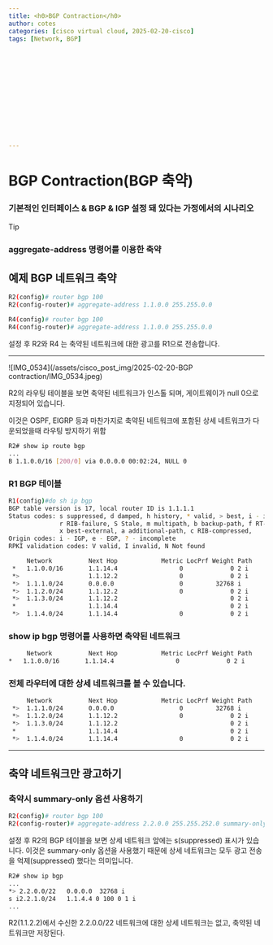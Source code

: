 ```yaml
---
title: <h0>BGP Contraction</h0>
author: cotes   
categories: [cisco virtual cloud, 2025-02-20-cisco]
tags: [Network, BGP]














---
```


# BGP Contraction(BGP 축약)



### 기본적인 인터페이스 & BGP & IGP 설정 돼 있다는 가정에서의 시나리오



> [!TIP]
>
> ### aggregate-address 명령어를 이용한 축약

## 예제 BGP 네트워크 축약

```bash
R2(config)# router bgp 100
R2(config-router)# aggregate-address 1.1.0.0 255.255.0.0

R4(config)# router bgp 100
R4(config-router)# aggregate-address 1.1.0.0 255.255.0.0
```

설정 후 R2와 R4 는 축약된 네트워크에 대한 광고를 R1으로 전송합니다.

------

![IMG_0534](/assets/cisco_post_img/2025-02-20-BGP contraction/IMG_0534.jpeg)

R2의 라우팅 테이블을 보면 축약된 네트워크가 인스톨 되며, 게이트웨이가  null 0으로 지정되어 있습니다.

이것은 OSPF, EIGRP 등과 마찬가지로 축약된 네트워크에 포함된 상세 네트워크가 다운되었을때 라우팅 방지하기 위함

```bash
R2# show ip route bgp
...
B 1.1.0.0/16 [200/0] via 0.0.0.0 00:02:24, NULL 0
```



### R1 BGP 테이블

```bash
R1(config)#do sh ip bgp
BGP table version is 17, local router ID is 1.1.1.1
Status codes: s suppressed, d damped, h history, * valid, > best, i - internal, 
              r RIB-failure, S Stale, m multipath, b backup-path, f RT-Filter, 
              x best-external, a additional-path, c RIB-compressed, 
Origin codes: i - IGP, e - EGP, ? - incomplete
RPKI validation codes: V valid, I invalid, N Not found

     Network          Next Hop            Metric LocPrf Weight Path
 *   1.1.0.0/16       1.1.14.4                 0             0 2 i
 *>                   1.1.12.2                 0             0 2 i
 *>  1.1.1.0/24       0.0.0.0                  0         32768 i
 *>  1.1.2.0/24       1.1.12.2                 0             0 2 i
 *>  1.1.3.0/24       1.1.12.2                               0 2 i
 *                    1.1.14.4                               0 2 i
 *>  1.1.4.0/24       1.1.14.4                 0             0 2 i

```

### show ip bgp 명령어를 사용하면 축약된 네트워크 

```bash
     Network          Next Hop            Metric LocPrf Weight Path
*   1.1.0.0/16       1.1.14.4                 0             0 2 i
```

### 전체 라우터에 대한 상세 네트워크를 볼 수 있습니다.

```bash
     Network          Next Hop            Metric LocPrf Weight Path
 *>  1.1.1.0/24       0.0.0.0                  0         32768 i
 *>  1.1.2.0/24       1.1.12.2                 0             0 2 i
 *>  1.1.3.0/24       1.1.12.2                               0 2 i
 *                    1.1.14.4                               0 2 i
 *>  1.1.4.0/24       1.1.14.4                 0             0 2 i
```

------

## 축약 네트워크만 광고하기

### 축약시 summary-only 옵션 사용하기

```bash
R2(config)# router bgp 100
R2(config-router)# aggregate-address 2.2.0.0 255.255.252.0 summary-only
```

설정 후 R2의 BGP 테이블을 보면 상세 네트워크 앞에는 s(suppressed) 표시가 있습니다. 이것은 summary-only 옵션을 사용했기 때문에 상세 네트워크는 모두 광고 전송을 억제(suppressed) 했다는 의미입니다.

```bash
R2# show ip bgp
...
*> 2.2.0.0/22 	0.0.0.0  32768 i
s i2.2.1.0/24 	1.1.4.4 0 100 0 1 i
...
```

R2(1.1.2.2)에서 수신한 2.2.0.0/22 네트워크에 대한 상세 네트워크는 없고, 축약된 네트워크만 저장된다.